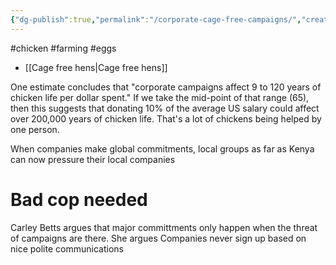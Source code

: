 ```yaml
---
{"dg-publish":true,"permalink":"/corporate-cage-free-campaigns/","created":"2023-10-21T18:19:58.000+01:00","updated":"2025-09-28T23:49:31.582+01:00"}
---
```


#chicken #farming #eggs 

- [[Cage free hens\|Cage free hens]] 

One estimate concludes that "corporate campaigns affect 9 to 120 years of chicken life per dollar spent." If we take the mid-point of that range (65), then this suggests that donating 10% of the average US salary could affect over 200,000 years of chicken life. That's a lot of chickens being helped by one person.

When companies make global commitments, local groups as far as Kenya can now pressure their local companies

# Bad cop needed
Carley Betts argues that major committments only happen when the threat of campaigns are there. She argues Companies never sign up based on nice polite communications